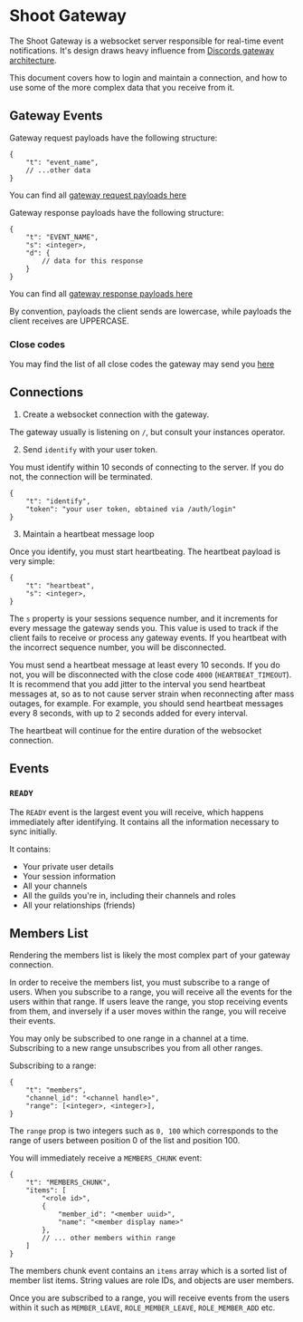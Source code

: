# Shoot Gateway

The Shoot Gateway is a websocket server responsible for real-time event notifications.
It's design draws heavy influence from [Discords gateway architecture](https://discord.com/developers/docs/events/gateway#gateway).

This document covers how to login and maintain a connection, and how to use some of the more complex data that you receive from it.

## Gateway Events

Gateway request payloads have the following structure:
```jsonc
{
	"t": "event_name",
	// ...other data
}
```

You can find all [gateway request payloads here](https://github.com/MaddyUnderStars/shoot/blob/main/src/gateway/util/validation/receive.ts)

Gateway response payloads have the following structure:
```jsonc
{
	"t": "EVENT_NAME",
	"s": <integer>,
	"d": {
		// data for this response
	}
}
```

You can find all [gateway response payloads here](https://github.com/MaddyUnderStars/shoot/blob/main/src/gateway/util/validation/send.ts)

By convention, payloads the client sends are lowercase, while payloads the client receives are UPPERCASE.

### Close codes

You may find the list of all close codes the gateway may send you [here](https://github.com/MaddyUnderStars/shoot/blob/main/src/gateway/util/codes.ts)

## Connections

1. Create a websocket connection with the gateway.

The gateway usually is listening on `/`, but consult your instances operator.

2. Send `identify` with your user token.

You must identify within 10 seconds of connecting to the server.
If you do not, the connection will be terminated.

```jsonc
{
	"t": "identify",
	"token": "your user token, obtained via /auth/login"
}
```

3. Maintain a heartbeat message loop

Once you identify, you must start heartbeating. The heartbeat payload is very simple:

```jsonc
{
	"t": "heartbeat",
	"s": <integer>,
}
```

The `s` property is your sessions sequence number, and it increments for every message the gateway sends you. This value is used to track if the client fails to receive or process any gateway events. If you heartbeat with the incorrect sequence number, you will be disconnected.

You must send a heartbeat message at least every 10 seconds. If you do not, you will be disconnected with the close code `4000` (`HEARTBEAT_TIMEOUT`). It is recommend that you add jitter to the interval you send heartbeat messages at, so as to not cause server strain when reconnecting after mass outages, for example. For example, you should send heartbeat messages every 8 seconds, with up to 2 seconds added for every interval.

The heartbeat will continue for the entire duration of the websocket connection.

## Events

### `READY`

The `READY` event is the largest event you will receive, which happens immediately after identifying. It contains all the information necessary to sync initially.

It contains:
- Your private user details
- Your session information
- All your channels
- All the guilds you're in, including their channels and roles
- All your relationships (friends)

## Members List

Rendering the members list is likely the most complex part of your gateway connection.

In order to receive the members list, you must subscribe to a range of users.
When you subscribe to a range, you will receive all the events for the users within that range. If users leave the range, you stop receiving events from them, and inversely if a user moves within the range, you will receive their events.

You may only be subscribed to one range in a channel at a time. Subscribing to a new range unsubscribes you from all other ranges.

Subscribing to a range:
```jsonc
{
	"t": "members",
	"channel_id": "<channel handle>",
	"range": [<integer>, <integer>],
}
```

The `range` prop is two integers such as `0, 100` which corresponds to the range of users between position 0 of the list and position 100.

You will immediately receive a `MEMBERS_CHUNK` event:
```jsonc
{
	"t": "MEMBERS_CHUNK",
	"items": [
		"<role id>",
		{
			"member_id": "<member uuid>",
			"name": "<member display name>"
		},
		// ... other members within range
	]
}
```

The members chunk event contains an `items` array which is a sorted list of member list items.
String values are role IDs, and objects are user members.

Once you are subscribed to a range, you will receive events from the users within it such as `MEMBER_LEAVE`, `ROLE_MEMBER_LEAVE`, `ROLE_MEMBER_ADD` etc.